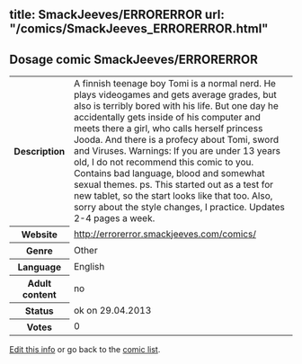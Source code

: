 title: SmackJeeves/ERRORERROR
url: "/comics/SmackJeeves_ERRORERROR.html"
---
Dosage comic SmackJeeves/ERRORERROR
-----------------------------------------

<p id="msg"></p>
<script type="text/javascript">
if (window.location.search === '?edit_info_mail=sent_ok') {
  var elem = document.getElementById("msg");
  elem.innerHTML = 'Edited information sucessfully sent.';
  elem.className = 'ok';
}
</script>
<table class="comicinfo">
<tr>
<th>Description</th><td>A finnish teenage boy Tomi is a normal nerd. He plays videogames and gets average grades, but also is terribly bored with his life. But one day he accidentally gets inside of his computer and meets there a girl, who calls herself princess Jooda. And there is a profecy about Tomi, sword and Viruses. Warnings: If you are under 13 years old, I do not recommend this comic to you. Contains bad language, blood and somewhat sexual themes. ps. This started out as a test for new tablet, so the start looks like that too. Also, sorry about the style changes, I practice. Updates 2-4 pages a week.</td>
</tr>
<tr>
<th>Website</th><td><a href="http://errorerror.smackjeeves.com/comics/">http://errorerror.smackjeeves.com/comics/</a></td>
</tr>
<tr>
<th>Genre</th><td>Other</td>
</tr>
<tr>
<th>Language</th><td>English</td>
</tr>
<tr>
<th>Adult content</th><td>no</td>
</tr>
<tr>
<th>Status</th><td>ok on 29.04.2013</td>
</tr>
<tr>
<th>Votes</th><td>0</td>
</tr>
</table>

[Edit this info](SmackJeeves_ERRORERROR_edit.html) or go back to the [comic list](../comic-index.html).
